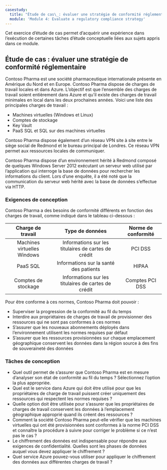 ```yaml
---
casestudy:
  title: "Étude de cas\_: évaluer une stratégie de conformité réglementaire"
  module: 'Module 4: Evaluate a regulatory compliance strategy'
---
```


Cet exercice d’étude de cas permet d’acquérir une expérience dans l’exécution de certaines tâches d’étude conceptuelle liées aux sujets appris dans ce module.

## Étude de cas : évaluer une stratégie de conformité réglementaire

Contoso Pharma est une société pharmaceutique internationale présente en Amérique du Nord et en Europe. Contoso Pharma dispose de charges de travail locales et dans Azure. L’objectif est que l’ensemble des charges de travail soient entièrement dans Azure et qu’il existe des charges de travail minimales en local dans les deux prochaines années. Voici une liste des principales charges de travail :

- Machines virtuelles (Windows et Linux)
- Comptes de stockage
- Key Vault
- PaaS SQL et SQL sur des machines virtuelles

Contoso Pharma dispose également d’un réseau VPN site à site entre le siège social de Redmond et le bureau principal de Londres. Ce réseau VPN permet aux ressources locales de communiquer.

Contoso Pharma dispose d’un environnement hérité à Redmond composé de quelques Windows Server 2012 exécutant un serveur web utilisé par l’application qui interroge la base de données pour rechercher les informations du client. Lors d’une enquête, il a été noté que la communication du serveur web hérité avec la base de données s’effectue via HTTP.

### Exigences de conception

Contoso Pharma a des besoins de conformité différents en fonction des charges de travail, comme indiqué dans le tableau ci-dessous :

| **Charge de travail** | **Type de données** | **Norme de conformité** |
|:---:|:---:|:---:|
| Machines virtuelles Windows | Informations sur les titulaires de cartes de crédit | PCI DSS |
| PaaS SQL | Informations sur la santé des patients | HIPAA |
| Comptes de stockage | Informations sur les titulaires de cartes de crédit | Comptes PCI DSS |

Pour être conforme à ces normes, Contoso Pharma doit pouvoir :

- Superviser la progression de la conformité au fil du temps
- Interdire aux propriétaires de charges de travail de provisionner des ressources qui ne sont pas conformes à ces normes
- S’assurer que les nouveaux abonnements déployés dans l’environnement utilisent les normes requises par défaut
- S’assurer que les ressources provisionnées sur chaque emplacement géographique conservent les données dans la région source à des fins de souveraineté des données

### Tâches de conception

* Quel outil permet de s’assurer que Contoso Pharma est en mesure d’analyser son état de conformité au fil du temps ? Sélectionnez l’option la plus appropriée.
* Quel est le service dans Azure qui doit être utilisé pour que les propriétaires de charge de travail puissent créer uniquement des ressources qui respectent les normes requises ?
* Quelle option doit être utilisée pour s’assurer que les propriétaires de charges de travail conservent les données à l’emplacement géographique approprié quand ils créent des ressources ?
* Comment la société Contoso Pharma peut-elle vérifier que les machines virtuelles qui ont été provisionnées sont conformes à la norme PCI DSS et connaître la procédure à suivre pour corriger le problème si ce n’est pas le cas ?
* Le chiffrement des données est indispensable pour répondre aux exigences de confidentialité. Quelles sont les phases de données auquel vous devez appliquer le chiffrement ?
* Quel service Azure pouvez-vous utiliser pour appliquer le chiffrement des données aux différentes charges de travail ?

